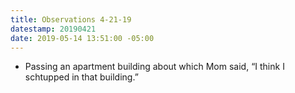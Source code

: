 ```yaml
---
title: Observations 4-21-19
datestamp: 20190421
date: 2019-05-14 13:51:00 -05:00
---
```


- Passing an apartment building about which Mom said, “I think I schtupped in that building.”

